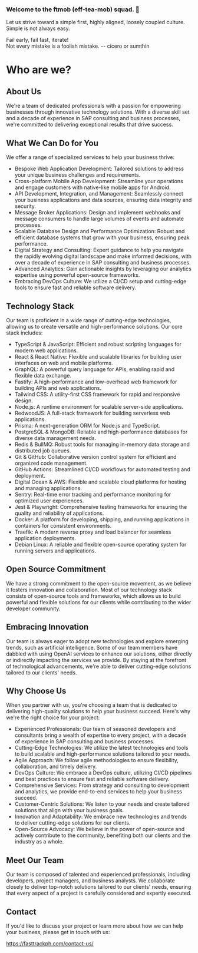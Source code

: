 ### Welcome to the ftmob (eff-tea-mob) squad. 👋

Let us strive toward a simple first, highly aligned, loosely coupled culture. Simple is not always easy.

Fail early, fail fast, iterate!   
Not every mistake is a foolish mistake. -- cicero or sumthin


# Who are we?

## About Us

We're a team of dedicated professionals with a passion for empowering businesses through innovative technology solutions. With a diverse skill set and a decade of experience in SAP consulting and business processes, we're committed to delivering exceptional results that drive success.

## What We Can Do for You

We offer a range of specialized services to help your business thrive:

- Bespoke Web Application Development: Tailored solutions to address your unique business challenges and requirements.
- Cross-platform Mobile App Development: Streamline your operations and engage customers with native-like mobile apps for Android.
- API Development, Integration, and Management: Seamlessly connect your business applications and data sources, ensuring data integrity and security.
- Message Broker Applications: Design and implement webhooks and message consumers to handle large volumes of events and automate processes.
- Scalable Database Design and Performance Optimization: Robust and efficient database systems that grow with your business, ensuring peak performance.
- Digital Strategy and Consulting: Expert guidance to help you navigate the rapidly evolving digital landscape and make informed decisions, with over a decade of experience in SAP consulting and business processes.
- Advanced Analytics: Gain actionable insights by leveraging our analytics expertise using powerful open-source frameworks.
- Embracing DevOps Culture: We utilize a CI/CD setup and cutting-edge tools to ensure fast and reliable software delivery.


## Technology Stack

Our team is proficient in a wide range of cutting-edge technologies, allowing us to create versatile and high-performance solutions. Our core stack includes:

- TypeScript & JavaScript: Efficient and robust scripting languages for modern web applications.
- React & React Native: Flexible and scalable libraries for building user interfaces on web and mobile platforms.
- GraphQL: A powerful query language for APIs, enabling rapid and flexible data exchange.
- Fastify: A high-performance and low-overhead web framework for building APIs and web applications.
- Tailwind CSS: A utility-first CSS framework for rapid and responsive design.
- Node.js: A runtime environment for scalable server-side applications.
- RedwoodJS: A full-stack framework for building serverless web applications.
- Prisma: A next-generation ORM for Node.js and TypeScript.
- PostgreSQL & MongoDB: Reliable and high-performance databases for diverse data management needs.
- Redis & BullMQ: Robust tools for managing in-memory data storage and distributed job queues.
- Git & GitHub: Collaborative version control system for efficient and organized code management.
- GitHub Actions: Streamlined CI/CD workflows for automated testing and deployment.
- Digital Ocean & AWS: Flexible and scalable cloud platforms for hosting and managing applications.
- Sentry: Real-time error tracking and performance monitoring for optimized user experiences.
- Jest & Playwright: Comprehensive testing frameworks for ensuring the quality and reliability of applications.
- Docker: A platform for developing, shipping, and running applications in containers for consistent environments.
- Traefik: A modern reverse proxy and load balancer for seamless application deployments.
- Debian Linux: A reliable and flexible open-source operating system for running servers and applications.

## Open Source Commitment

We have a strong commitment to the open-source movement, as we believe it fosters innovation and collaboration. Most of our technology stack consists of open-source tools and frameworks, which allows us to build powerful and flexible solutions for our clients while contributing to the wider developer community.

## Embracing Innovation

Our team is always eager to adopt new technologies and explore emerging trends, such as artificial intelligence. Some of our team members have dabbled with using OpenAI services to enhance our solutions, either directly or indirectly impacting the services we provide. By staying at the forefront of technological advancements, we're able to deliver cutting-edge solutions tailored to our clients' needs.

## Why Choose Us
When you partner with us, you're choosing a team that is dedicated to delivering high-quality solutions to help your business succeed. Here's why we're the right choice for your project:

- Experienced Professionals: Our team of seasoned developers and consultants bring a wealth of expertise to every project, with a decade of experience in SAP consulting and business processes.
- Cutting-Edge Technologies: We utilize the latest technologies and tools to build scalable and high-performance solutions tailored to your needs.
- Agile Approach: We follow agile methodologies to ensure flexibility, collaboration, and timely delivery.
- DevOps Culture: We embrace a DevOps culture, utilizing CI/CD pipelines and best practices to ensure fast and reliable software delivery.
- Comprehensive Services: From strategy and consulting to development and analytics, we provide end-to-end services to help your business succeed.
- Customer-Centric Solutions: We listen to your needs and create tailored solutions that align with your business goals.
- Innovation and Adaptability: We embrace new technologies and trends to deliver cutting-edge solutions for our clients.
- Open-Source Advocacy: We believe in the power of open-source and actively contribute to the community, benefiting both our clients and the industry as a whole.

## Meet Our Team
Our team is composed of talented and experienced professionals, including developers, project managers, and business analysts. We collaborate closely to deliver top-notch solutions tailored to our clients' needs, ensuring that every aspect of a project is carefully considered and expertly executed.

## Contact

If you'd like to discuss your project or learn more about how we can help your business, please get in touch with us:

https://fasttrackph.com/contact-us/

